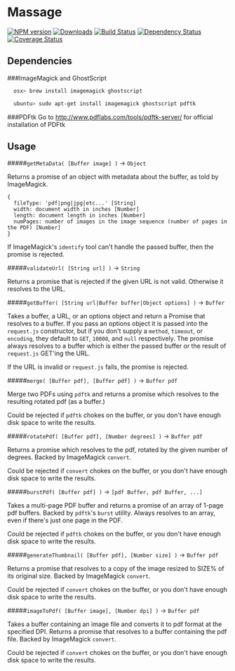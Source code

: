 # Massage

[![NPM version][npm-image]][npm-url] [![Downloads][downloads-image]][npm-url]  [![Build Status](https://travis-ci.org/lob/massage.svg?branch=master)](https://travis-ci.org/lob/massage) [![Dependency Status](https://gemnasium.com/lob/massage.svg)](https://gemnasium.com/lob/massage) [![Coverage Status](https://img.shields.io/coveralls/lob/massage.svg)](https://coveralls.io/r/lob/massage?branch=master)

[downloads-image]: http://img.shields.io/npm/dm/massage.svg
[npm-url]: https://npmjs.org/package/massage
[npm-image]: https://badge.fury.io/js/massage.svg
[travis-url]: https://travis-ci.org/lob/massage
[travis-image]: https://travis-ci.org/lob/massage.svg?branch=master
[depstat-url]: https://david-dm.org/Lob/massage
[depstat-image]: https://david-dm.org/Lob/massage.svg

## Dependencies
###ImageMagick and GhostScript
```bash
  osx> brew install imagemagick ghostscript
```

```bash
  ubuntu> sudo apt-get install imagemagick ghostscript pdftk
```

###PDFtk
Go to http://www.pdflabs.com/tools/pdftk-server/ for official installation of PDFtk

## Usage

#####`getMetaData( [Buffer image] )` -> `Object`

Returns a promise of an object with metadata about the buffer, as told by ImageMagick.
```
{
  fileType: 'pdf|png|jpg|etc...' [String]
  width: document width in inches [Number]
  length: document length in inches [Number]
  numPages: number of images in the image sequence (number of pages in the PDF) [Number]
}
```
If ImageMagick's `identify` tool can't handle the passed buffer, then the promise
is rejected.

#####`validateUrl( [String url] )` -> `String`

Returns a promise that is rejected if the given URL is not valid. Otherwise it
resolves to the URL.

#####`getBuffer( [String url|Buffer buffer|Object options] )` -> `Buffer`

Takes a buffer, a URL, or an options object and return a Promise that resolves
to a buffer. If you pass an options object it is passed into the `request.js`
constructor, but if you don't supply a `method`, `timeout`, or `encoding`, they
default to `GET`, `10000`, and `null` respectively. The promise always resolves
to a buffer which is either the passed buffer or the result of `request.js`
GET'ing the URL.

If the URL is invalid or `request.js` fails, the promise is rejected.

#####`merge( [Buffer pdf], [Buffer pdf] )` -> `Buffer pdf`

Merge two PDFs using `pdftk` and returns a promise which resolves to the
resulting rotated pdf (as a buffer.)

Could be rejected if `pdftk` chokes on the buffer, or you don't have enough
disk space to write the results.

#####`rotatePdf( [Buffer pdf], [Number degrees] )` -> `Buffer pdf`

Returns a promise which resolves to the pdf, rotated by the given number of
degrees. Backed by ImageMagick `convert`.

Could be rejected if `convert` chokes on the buffer, or you don't have enough
disk space to write the results.

#####`burstPdf( [Buffer pdf] )` -> `[pdf Buffer, pdf Buffer, ...]`

Takes a multi-page PDF buffer and returns a promise of an array of 1-page pdf
buffers. Backed by `pdftk`'s `burst` utility. Always resolves to an array,
even if there's just one page in the PDF.

Could be rejected if `pdftk` chokes on the buffer, or you don't have enough
disk space to write the results.

#####`generateThumbnail( [Buffer pdf], [Number size] )` -> `Buffer pdf`

Returns a promise that resolves to a copy of the image resized to SIZE% of its
original size. Backed by ImageMagick `convert`.

Could be rejected if `convert` chokes on the buffer, or you don't have enough
disk space to write the results.

#####`imageToPdf( [Buffer image], [Number dpi] )` -> `Buffer pdf`

Takes a buffer containing an image file and converts it to pdf format
at the specified DPI. Returns a promise that resolves to a buffer containing the
pdf file. Backed by ImageMagick `convert`.

Could be rejected if `convert` chokes on the buffer, or you don't have enough
disk space to write the results.
